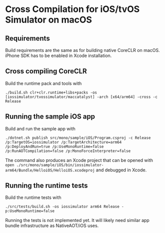 # Cross Compilation for iOS/tvOS Simulator on macOS

## Requirements

Build requirements are the same as for building native CoreCLR on macOS. iPhone SDK has to be enabled in Xcode installation.

## Cross compiling CoreCLR

Build the runtime pack and tools with

```
./build.sh clr+clr.runtime+libs+packs -os [iossimulator/tvossimulator/maccatalyst] -arch [x64/arm64] -cross -c Release
```

## Running the sample iOS app

Build and run the sample app with

```
./dotnet.sh publish src/mono/sample/iOS/Program.csproj -c Release /p:TargetOS=iossimulator /p:TargetArchitecture=arm64 /p:DeployAndRun=true /p:UseMonoRuntime=false /p:RunAOTCompilation=false /p:MonoForceInterpreter=false
```

The command also produces an Xcode project that can be opened with `open ./src/mono/sample/iOS/bin/iossimulator-arm64/Bundle/HelloiOS/HelloiOS.xcodeproj` and debugged in Xcode.

## Running the runtime tests

Build the runtime tests with

```
./src/tests/build.sh -os iossimulator arm64 Release -p:UseMonoRuntime=false
```

Running the tests is not implemented yet. It will likely need similar app bundle infrastructure as NativeAOT/iOS uses.